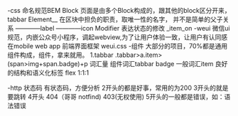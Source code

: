 -css 命名规范BEM
Block
页面是由多个Block构成的，跟其他的block区分开来， tabbar 
Element__
在区块中担负的职责，取唯一性的名字，
并不是简单的父子关系
————label
————icon
Modifier
表达状态的修改
_item_on
-weui
微信ui规范，内嵌公众号小程序，调起webview,为了让用户体验一致，让用户有认同感
在mobile web app 
前端界面框架 weui.css
-组件
大部分的项目，70%都是通用组件构成，组件，拿来就用。
1.tabbar
.tabbar>a.item>(span>img+span.badge)+p
词汇量 组件词汇tabbar badge  一般词汇item
良好的结构和语义化标签
flex 1:1:1

-http 状态码 
有状态码，方便分析
2开头的都是好事，常用的为200
3开头的就是要跳转
4开头 404（哥哥 notfind) 403(无权使用)
5开头的一般都是错误，如：语法错误

